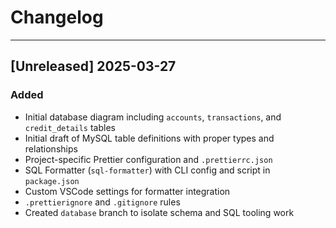 # Changelog

---

## [Unreleased] 2025-03-27

### Added

- Initial database diagram including `accounts`, `transactions`, and `credit_details` tables
- Initial draft of MySQL table definitions with proper types and relationships
- Project-specific Prettier configuration and `.prettierrc.json`
- SQL Formatter (`sql-formatter`) with CLI config and script in `package.json`
- Custom VSCode settings for formatter integration
- `.prettierignore` and `.gitignore` rules
- Created `database` branch to isolate schema and SQL tooling work
